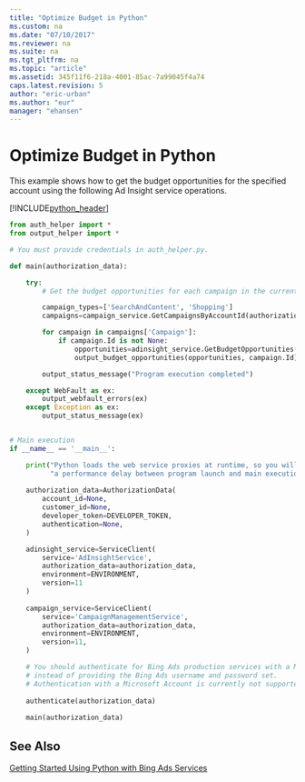 ```yaml
---
title: "Optimize Budget in Python"
ms.custom: na
ms.date: "07/10/2017"
ms.reviewer: na
ms.suite: na
ms.tgt_pltfrm: na
ms.topic: "article"
ms.assetid: 345f11f6-218a-4001-85ac-7a99045f4a74
caps.latest.revision: 5
author: "eric-urban"
ms.author: "eur"
manager: "ehansen"
---
```

# Optimize Budget in Python
This example shows how to get the budget opportunities for the specified account using the following Ad Insight service operations.

[!INCLUDE[python_header](../guides/includes/python_header.md)]

```python
from auth_helper import *
from output_helper import *

# You must provide credentials in auth_helper.py.

def main(authorization_data): 

    try:
        # Get the budget opportunities for each campaign in the current authenticated account.

        campaign_types=['SearchAndContent', 'Shopping']
        campaigns=campaign_service.GetCampaignsByAccountId(authorization_data.account_id, campaign_types)

        for campaign in campaigns['Campaign']:
            if campaign.Id is not None:
                opportunities=adinsight_service.GetBudgetOpportunities(campaign.Id)
                output_budget_opportunities(opportunities, campaign.Id)

        output_status_message("Program execution completed")

    except WebFault as ex:
        output_webfault_errors(ex)
    except Exception as ex:
        output_status_message(ex)


# Main execution
if __name__ == '__main__':

    print("Python loads the web service proxies at runtime, so you will observe " \
          "a performance delay between program launch and main execution...\n")
    
    authorization_data=AuthorizationData(
        account_id=None,
        customer_id=None,
        developer_token=DEVELOPER_TOKEN,
        authentication=None,
    )

    adinsight_service=ServiceClient(
        service='AdInsightService', 
        authorization_data=authorization_data, 
        environment=ENVIRONMENT,
        version=11
    )
    
    campaign_service=ServiceClient(
        service='CampaignManagementService', 
        authorization_data=authorization_data, 
        environment=ENVIRONMENT,
        version=11,
    )

    # You should authenticate for Bing Ads production services with a Microsoft Account, 
    # instead of providing the Bing Ads username and password set. 
    # Authentication with a Microsoft Account is currently not supported in Sandbox.
        
    authenticate(authorization_data)
        
    main(authorization_data)
```

## See Also
[Getting Started Using Python with Bing Ads Services](../guides/getting-started-using-python-with-bing-ads-services.md)  
